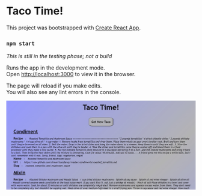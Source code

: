 # Taco Time!

This project was bootstrapped with [Create React App](https://github.com/facebook/create-react-app).

### `npm start`

*This is still in the testing phase; not a build*

Runs the app in the development mode.\
Open [http://localhost:3000](http://localhost:3000) to view it in the browser.

The page will reload if you make edits.\
You will also see any lint errors in the console.

![Taco Time Screenshot](/src/Taco_Time_Screenshot.jpg)